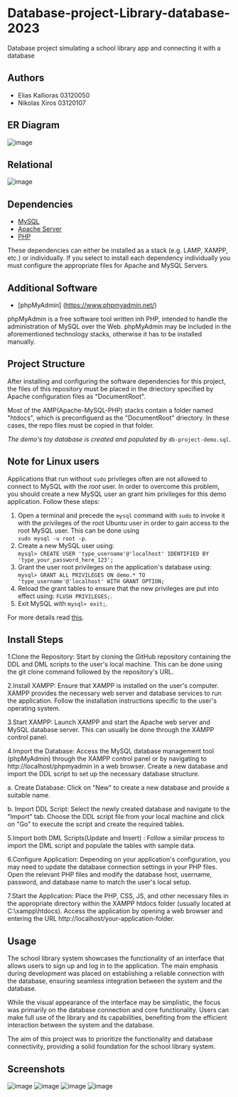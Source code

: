# Database-project-Library-database-2023
Database project simulating a school library app and connecting it with a database


## Authors
- Elias Kallioras  03120050
- Nikolas Xiros    03120107 

## ER Diagram
![image](https://github.com/nickxir12/Database-project-Library-database-2023/blob/main/Diagrams/ER.png)


## Relational
![image](https://github.com/nickxir12/Database-project-Library-database-2023/blob/main/Diagrams/Relational.jpg)


## Dependencies
 
 - [MySQL](https://www.mysql.com/)
 - [Apache Server](https://httpd.apache.org/)
 - [PHP](https://www.php.net/)

These dependencies can either be installed as a stack (e.g. LAMP, XAMPP, etc.) or individually. If you select to install each dependency individually you must configure the appropriate files for Apache and MySQL Servers.

## Additional Software

 - [phpMyAdmin] (https://www.phpmyadmin.net/)

phpMyAdmin is a free software tool written inh PHP, intended to handle the administration of MySQL over the Web. phpMyAdmin may be included in the aforementioned technology stacks, otherwise it has to be installed manually.


## Project Structure

After installing and configuring the software dependencies for this project, the files of this repository must be placed in the driectory specified by Apache configuration files as "DocumentRoot". 

Most of the AMP(Apache-MySQL-PHP) stacks contain a folder named "htdocs", which is preconfiguerd as the "DocumentRoot" driectory. In these cases, the repo files must be copied in that folder.

_The demo's toy database is created and populated by_ `db-project-demo.sql`.


## Note for Linux users

Applications that run without `sudo` privileges often are not allowed to connect to MySQL with the _root_ user. In order to overcome this problem, you should create a new MySQL user an grant him privileges for this demo application. Follow these steps:

1. Open a terminal and precede the `mysql` command with `sudo` to invoke it with the privileges of the root Ubuntu user in order to gain access to the root MySQL user. This can be done using  
`sudo mysql -u root -p`.
2. Create a new MySQL user using:  
`mysql> CREATE USER 'type_username'@'localhost' IDENTIFIED BY 'type_your_password_here_123';`
3. Grant the user root privileges on the application's database using:  
`mysql> GRANT ALL PRIVILEGES ON demo.* TO 'type_username'@'localhost' WITH GRANT OPTION;`
4. Reload the grant tables to ensure that the new privileges are put into effect using:
`FLUSH PRIVILEGES;`.
5. Exit MySQL with `mysql> exit;`.


For more details read [this](https://www.digitalocean.com/community/tutorials/how-to-create-a-new-user-and-grant-permissions-in-mysql).

## Install Steps
1.Clone the Repository: Start by cloning the GitHub repository containing the DDL and DML scripts to the user's local machine. This can be done using the git clone command followed by the repository's URL.


2.Install XAMPP: Ensure that XAMPP is installed on the user's computer. XAMPP provides the necessary web server and database services to run the application. Follow the installation instructions specific to the user's operating system.

3.Start XAMPP: Launch XAMPP and start the Apache web server and MySQL database server. This can usually be done through the XAMPP control panel.

4.Import the Database: Access the MySQL database management tool (phpMyAdmin) through the XAMPP control panel or by navigating to http://localhost/phpmyadmin in a web browser. Create a new database and import the DDL script to set up the necessary database structure.

a. Create Database: Click on "New" to create a new database and provide a suitable name.

b. Import DDL Script: Select the newly created database and navigate to the "Import" tab. Choose the DDL script file from your local machine and click on "Go" to execute the script and create the required tables.

5.Import both DML Scripts(Update and Insert) : Follow a similar process to import the DML script and populate the tables with sample data.

6.Configure Application: Depending on your application's configuration, you may need to update the database connection settings in your PHP files. Open the relevant PHP files and modify the database host, username, password, and database name to match the user's local setup.

7.Start the Application: Place the PHP, CSS, JS, and other necessary files in the appropriate directory within the XAMPP htdocs folder (usually located at C:\xampp\htdocs\). Access the application by opening a web browser and entering the URL http://localhost/your-application-folder.


## Usage
The school library system showcases the functionality of an interface that allows users to sign up and log in to the application. The main emphasis during development was placed on establishing a reliable connection with the database, ensuring seamless integration between the system and the database.

While the visual appearance of the interface may be simplistic, the focus was primarily on the database connection and core functionality. Users can make full use of the library and its capabilities, benefiting from the efficient interaction between the system and the database.

The aim of this project was to prioritize the functionality and database connectivity, providing a solid foundation for the school library system.


## Screenshots
![image](https://github.com/nickxir12/Database-project-Library-database-2023/blob/main/screenshoots/Screenshot%20OperatorHome.png)
![image](https://github.com/nickxir12/Database-project-Library-database-2023/blob/main/screenshoots/Screenshot%20UserHome.png)
![image](https://github.com/nickxir12/Database-project-Library-database-2023/blob/main/screenshoots/Screenshot%20book.png)
![image](https://github.com/nickxir12/Database-project-Library-database-2023/blob/main/screenshoots/Screenshot%20search.png)


